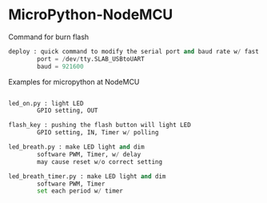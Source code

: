 # MicroPython-NodeMCU
Command for burn flash
```python
deploy : quick command to modify the serial port and baud rate w/ fast speed
        port = /dev/tty.SLAB_USBtoUART
        baud = 921600
```

Examples for micropython at NodeMCU
```python

led_on.py : light LED 
        GPIO setting, OUT

flash_key : pushing the flash button will light LED
        GPIO setting, IN, Timer w/ polling 

led_breath.py : make LED light and dim
        software PWM, Timer, w/ delay
        may cause reset w/o correct setting

led_breath_timer.py : make LED light and dim
        software PWM, Timer
        set each period w/ timer

```
